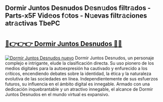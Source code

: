 ## Dormir Juntos Desnudos D𝚎sn𝚞dos filtr𝚊dos - Parts-x5F Vid𝚎os f𝚘tos - N𝚞evas filtr𝚊ciones atr𝚊ctivas TbePC

# <h2><a href="http://mb4p2lf.tromn.icu/?c=Dormir+Juntos+Desnudos">🔗👉👉👉 Dormir Juntos Desnudos 🔗🔗</a></h2>

[![Dormir Juntos Desnudos nuevo](https://i.imgur.com/pEAQMta.gif)](http://mb4p2lf.tromn.icu/?c=Dormir+Juntos+Desnudos)
Dormir Juntos Desnudos, un personaje complejo e intrigante, elude la clasificación directa. Su uso pionero de los medios digitales para la autoexpresión ha cautivado y enfurecido a los críticos, encendiendo debates sobre la identidad, la ética y la naturaleza evolutiva de las sociedades en línea. Independientemente de sus esfuerzos futuros, su influencia en el ámbito digital es innegable. Armado con una dedicación inquebrantable y un atractivo innegable, el alcance de Dormir Juntos Desnudos en el mundo virtual es expansivo.
